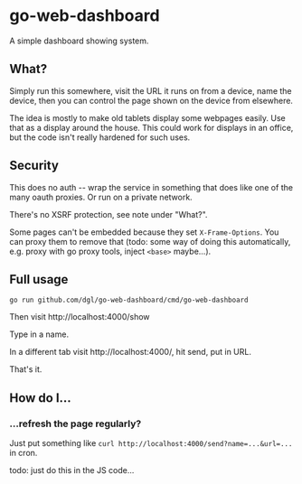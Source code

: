 # go-web-dashboard

A simple dashboard showing system.

## What?

Simply run this somewhere, visit the URL it runs on from a device, name the
device, then you can control the page shown on the device from elsewhere.

The idea is mostly to make old tablets display some webpages easily. Use that as
a display around the house. This could work for displays in an office, but the
code isn't really hardened for such uses.

## Security

This does no auth -- wrap the service in something that does like one of the
many oauth proxies. Or run on a private network.

There's no XSRF protection, see note under "What?".

Some pages can't be embedded because they set `X-Frame-Options`. You can proxy
them to remove that (todo: some way of doing this automatically, e.g. proxy with
go proxy tools, inject `<base>` maybe...).

## Full usage

```
go run github.com/dgl/go-web-dashboard/cmd/go-web-dashboard
```

Then visit http://localhost:4000/show

Type in a name.

In a different tab visit http://localhost:4000/, hit send, put in URL.

That's it.

## How do I...

### ...refresh the page regularly?

Just put something like `curl http://localhost:4000/send?name=...&url=...` in cron.

todo: just do this in the JS code...
